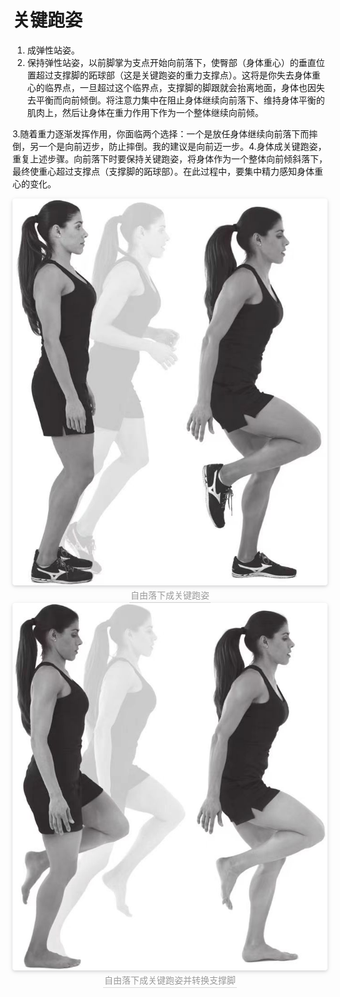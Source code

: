 # 关键跑姿


1. 成弹性站姿。
2. 保持弹性站姿，以前脚掌为支点开始向前落下，使臀部（身体重心）的垂直位置超过支撑脚的跖球部（这是关键跑姿的重力支撑点）。这将是你失去身体重心的临界点，一旦超过这个临界点，支撑脚的脚跟就会抬离地面，身体也因失去平衡而向前倾倒。将注意力集中在阻止身体继续向前落下、维持身体平衡的肌肉上，然后让身体在重力作用下作为一个整体继续向前倾。

3.随着重力逐渐发挥作用，你面临两个选择：一个是放任身体继续向前落下而摔倒，另一个是向前迈步，防止摔倒。我的建议是向前迈一步。4.身体成关键跑姿，重复上述步骤。向前落下时要保持关键跑姿，将身体作为一个整体向前倾斜落下，最终使重心超过支撑点（支撑脚的跖球部）。在此过程中，要集中精力感知身体重心的变化。


<center>
    <img style="border-radius: 0.3125em;
    box-shadow: 0 2px 4px 0 rgba(34,36,38,.12),0 2px 10px 0 rgba(34,36,38,.08);" 
    src="assets/5461705739932_.pic.jpg">
    <br>
    <div style="color:orange; border-bottom: 1px solid #d9d9d9;
    display: inline-block;
    color: #999;
    padding: 2px;">自由落下成关键跑姿</div>
</center>

<center>
    <img style="border-radius: 0.3125em;
    box-shadow: 0 2px 4px 0 rgba(34,36,38,.12),0 2px 10px 0 rgba(34,36,38,.08);" 
    src="assets/5471705739941_.pic.jpg">
    <br>
    <div style="color:orange; border-bottom: 1px solid #d9d9d9;
    display: inline-block;
    color: #999;
    padding: 2px;">自由落下成关键跑姿并转换支撑脚</div>
</center>
